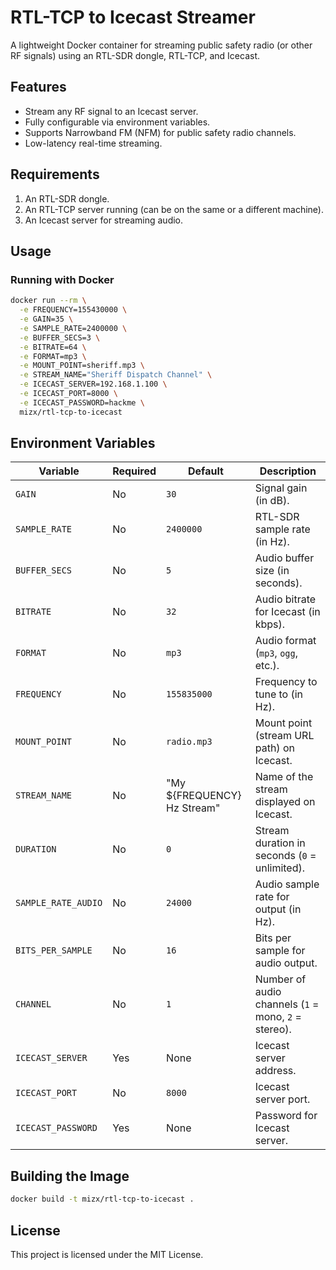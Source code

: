 # RTL-TCP to Icecast Streamer

A lightweight Docker container for streaming public safety radio (or other RF signals) using an RTL-SDR dongle, RTL-TCP, and Icecast.

## Features

- Stream any RF signal to an Icecast server.
- Fully configurable via environment variables.
- Supports Narrowband FM (NFM) for public safety radio channels.
- Low-latency real-time streaming.

## Requirements

1. An RTL-SDR dongle.
2. An RTL-TCP server running (can be on the same or a different machine).
3. An Icecast server for streaming audio.

## Usage

### Running with Docker

```bash
docker run --rm \
  -e FREQUENCY=155430000 \
  -e GAIN=35 \
  -e SAMPLE_RATE=2400000 \
  -e BUFFER_SECS=3 \
  -e BITRATE=64 \
  -e FORMAT=mp3 \
  -e MOUNT_POINT=sheriff.mp3 \
  -e STREAM_NAME="Sheriff Dispatch Channel" \
  -e ICECAST_SERVER=192.168.1.100 \
  -e ICECAST_PORT=8000 \
  -e ICECAST_PASSWORD=hackme \
  mizx/rtl-tcp-to-icecast
```

## Environment Variables

| Variable            | Required | Default                     | Description                                            |
|---------------------|----------|-----------------------------|--------------------------------------------------------|
| `GAIN`              | No       | `30`                        | Signal gain (in dB).                                   |
| `SAMPLE_RATE`       | No       | `2400000`                   | RTL-SDR sample rate (in Hz).                           |
| `BUFFER_SECS`       | No       | `5`                         | Audio buffer size (in seconds).                        |
| `BITRATE`           | No       | `32`                        | Audio bitrate for Icecast (in kbps).                   |
| `FORMAT`            | No       | `mp3`                       | Audio format (`mp3`, `ogg`, etc.).                     |
| `FREQUENCY`         | No       | `155835000`                 | Frequency to tune to (in Hz).                          |
| `MOUNT_POINT`       | No       | `radio.mp3`                 | Mount point (stream URL path) on Icecast.              |
| `STREAM_NAME`       | No       | "My ${FREQUENCY} Hz Stream" | Name of the stream displayed on Icecast.               |
| `DURATION`          | No       | `0`                         | Stream duration in seconds (`0` = unlimited).          |
| `SAMPLE_RATE_AUDIO` | No       | `24000`                     | Audio sample rate for output (in Hz).                  |
| `BITS_PER_SAMPLE`   | No       | `16`                        | Bits per sample for audio output.                      |
| `CHANNEL`           | No       | `1`                         | Number of audio channels (`1` = mono, `2` = stereo).   |
| `ICECAST_SERVER`    | Yes      | None                        | Icecast server address.                                |
| `ICECAST_PORT`      | No       | `8000`                      | Icecast server port.                                   |
| `ICECAST_PASSWORD`  | Yes      | None                        | Password for Icecast server.                           |

## Building the Image

```bash
docker build -t mizx/rtl-tcp-to-icecast .
```

## License

This project is licensed under the MIT License.

